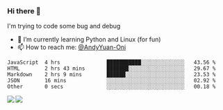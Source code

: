 ### Hi there 👋

I'm trying to code some bug and debug

- 🌱 I’m currently learning Python and Linux (for fun)
- 📫 How to reach me: [@AndyYuan-Oni](https://github.com/AndyYuan-Oni)


<!--START_SECTION:waka-->
```text
JavaScript  4 hrs               ███████████░░░░░░░░░░░░░░   43.56 % 
HTML        2 hrs 43 mins       ███████░░░░░░░░░░░░░░░░░░   29.67 % 
Markdown    2 hrs 9 mins        ██████░░░░░░░░░░░░░░░░░░░   23.53 % 
JSON        16 mins             ░░░░░░░░░░░░░░░░░░░░░░░░░   02.92 % 
Other       0 secs              ░░░░░░░░░░░░░░░░░░░░░░░░░   00.18 %
```
<!--END_SECTION:waka-->

  <!--**AndyYuan-Oni/AndyYuan-Oni** is a ✨ _special_ ✨ repository because its `README.md` (this file) appears on your GitHub profile.-->
<!--[![Top Langs](https://github-readme-stats.vercel.app/api/top-langs/?username=AndyYUan-Oni&layout=compact)](https://github.com/AndyYUan-Oni/github-readme-stats)-->
<a href="https://github.com/AndyYUan-Oni/github-readme-stats">
  <img align="left" src="https://github-readme-stats.vercel.app/api?username=AndyYUan-Oni&hide=stars" />
</a>
<a href="https://github.com/AndyYUan-Oni/github-readme-stats">
  <img align="left" src="https://github-readme-stats.vercel.app/api/top-langs/?username=AndyYUan-Oni&layout=compact" />
</a>

